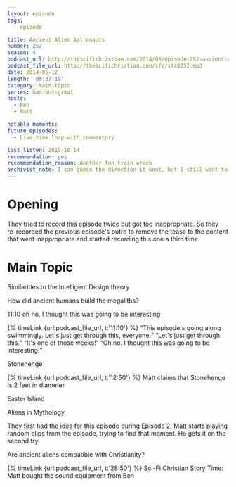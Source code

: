 ```yaml
---
layout: episode
tags:
  - episode

title: Ancient Alien Astronauts
number: 252
season: 4
podcast_url: http://thescifichristian.com/2014/05/episode-252-ancient-alien-astronauts/
podcast_file_url: http://thescifichristian.com/sfc/sfc0252.mp3
date: 2014-05-12
length: '00:37:19'
category: main-topic
series: bad-but-great
hosts:
  - Ben
  - Matt

notable_moments: 
future_episodes:
  - Live time loop with commentary

last_listen: 2019-10-14
recommendation: yes
recommendation_reason: Another fun train wreck
archivist_note: I can guess the direction it went, but I still want to hear the inappropriate section. 
---
```

# Opening
They tried to record this episode twice but got too inappropriate. So they re-recorded the previous episode's outro to remove the tease to the content that went inappropriate and started recording this one a third time. 



# Main Topic
Similarities to the Intelligent Design theory

How did ancient humans build the megaliths?

11:10 oh no, I thought this was going to be interesting
<div class="quote">
  {% timeLink {url:podcast_file_url, t:'11:10'} %}
  <q class="ben">This episode's going along swimmingly. Let's just get through this, everyone.</q>
  <q class="matt">Let's just get through this.</q>
  <q class="ben">It's one of those weeks!</q>
  <q class="matt">Oh no. I thought this was going to be interesting!</q>
</div>

Stonehenge

{% timeLink {url:podcast_file_url, t:'12:50'} %} Matt claims that Stonehenge is 2 feet in diameter

Easter Island

Aliens in Mythology

They first had the idea for this episode during Episode 2. Matt starts playing random clips from the episode, trying to find that moment. He gets it on the second try.

Are ancient aliens compatible with Christianity? 

{% timeLink {url:podcast_file_url, t:'28:50'} %}  Sci-Fi Christian Story Time: Matt bought the sound equipment from Ben